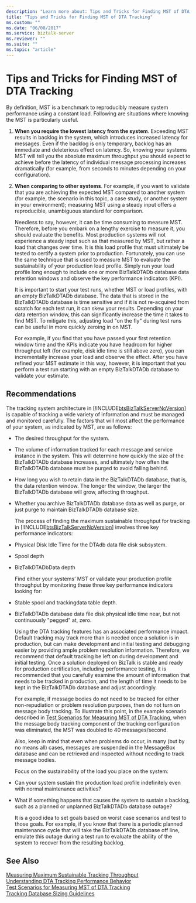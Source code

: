 ```yaml
---
description: "Learn more about: Tips and Tricks for Finding MST of DTA Tracking"
title: "Tips and Tricks for Finding MST of DTA Tracking"
ms.custom: ""
ms.date: "06/08/2017"
ms.service: biztalk-server
ms.reviewer: ""
ms.suite: ""
ms.topic: "article"
---
```

# Tips and Tricks for Finding MST of DTA Tracking
By definition, MST is a benchmark to reproducibly measure system performance using a constant load. Following are situations where knowing the MST is particularly useful.  
  
1. **When you require the lowest latency from the system**. Exceeding MST results in backlog in the system, which introduces increased latency for messages. Even if the backlog is only temporary, backlog has an immediate and deleterious effect on latency. So, knowing your systems MST will tell you the absolute maximum throughput you should expect to achieve before the latency of individual message processing increases dramatically (for example, from seconds to minutes depending on your configuration).  
  
2. **When comparing to other systems**. For example, if you want to validate that you are achieving the expected MST compared to another system (for example, the scenario in this topic, a case study, or another system in your environment); measuring MST using a steady input offers a reproducible, unambiguous standard for comparison.  
  
   Needless to say, however, it can be time consuming to measure MST. Therefore, before you embark on a lengthy exercise to measure it, you should evaluate the benefits. Most production systems will not experience a steady input such as that measured by MST, but rather a load that changes over time. It is this load profile that must ultimately be tested to certify a system prior to production. Fortunately, you can use the same technique that is used to measure MST to evaluate the sustainability of your production load profile. Simply run your load profile long enough to include one or more BizTalkDTADb database data retention windows and observe the key performance indicators (KPI).  
  
   It is important to start your test runs, whether MST or load profiles, with an empty BizTalkDTADb database. The data that is stored in the BizTalkDTADb database is time sensitive and if it is not re-acquired from scratch for each test run, it can skew your results. Depending on your data retention window, this can significantly increase the time it takes to find MST. To mitigate this, adjusting load "on the fly" during test runs can be useful in more quickly zeroing in on MST.  
  
   For example, if you find that you have passed your first retention window time and the KPIs indicate you have headroom for higher throughput left (for example, disk idle time is still above zero), you can incrementally increase your load and observe the effect. After you have refined your MST estimate in this way, however, it is important that you perform a test run starting with an empty BizTalkDTADb database to validate your estimate.  
  
## Recommendations  
 The tracking system architecture in [!INCLUDE[btsBizTalkServerNoVersion](../includes/btsbiztalkservernoversion-md.md)] is capable of tracking a wide variety of information and must be managed and monitored carefully. The factors that will most affect the performance of your system, as indicated by MST, are as follows:  
  
- The desired throughput for the system.  
  
- The volume of information tracked for each message and service instance in the system. This will determine how quickly the size of the BizTalkDTADb database increases, and ultimately how often the BizTalkDTADb database must be purged to avoid falling behind.  
  
- How long you wish to retain data in the BizTalkDTADb database, that is, the data retention window. The longer the window, the larger the BizTalkDTADb database will grow, affecting throughput.  
  
- Whether you archive BizTalkDTADb database data as well as purge, or just purge to maintain BizTalkDTADb database size.  
  
  The process of finding the maximum sustainable throughput for tracking in [!INCLUDE[btsBizTalkServerNoVersion](../includes/btsbiztalkservernoversion-md.md)] involves three key performance indicators:  
  
- Physical Disk Idle Time for the DTAdb data file disk subsystem.  
  
- Spool depth  
  
- BizTalkDTADbData depth  
  
  Find either your systems’ MST or validate your production profile throughput by monitoring these three key performance indicators looking for:  
  
- Stable spool and trackingdata table depth.  
  
- BizTalkDTADb database data file disk physical idle time near, but not continuously "pegged" at, zero.  
  
  Using the DTA tracking features has an associated performance impact.  Default tracking may track more than is needed once a solution is in production, but can make development and initial testing and debugging easier by providing ample problem resolution information. Therefore, we recommend that default tracking be left on during development and initial testing. Once a solution deployed on BizTalk is stable and ready for production certification, including performance testing, it is recommended that you carefully examine the amount of information that needs to be tracked in production, and the length of time it needs to be kept in the BizTalkDTADb database and adjust accordingly.  
  
  For example, if message bodies do not need to be tracked for either non-repudiation or problem resolution purposes, then do not turn on message body tracking. To illustrate this point, in the example scenario described in [Test Scenarios for Measuring MST of DTA Tracking](../core/test-scenarios-for-measuring-mst-of-dta-tracking.md), when the message body tracking component of the tracking configuration was eliminated, the MST was doubled to 40 messages/second.  
  
  Also, keep in mind that even when problems do occur, in many (but by no means all) cases, messages are suspended in the MessageBox database and can be retrieved and inspected without needing to track message bodies.  
  
  Focus on the sustainability of the load you place on the system:  
  
- Can your system sustain the production load profile indefinitely even with normal maintenance activities?  
  
- What if something happens that causes the system to sustain a backlog, such as a planned or unplanned BizTalkDTADb database outage?  
  
  It is a good idea to set goals based on worst case scenarios and test to those goals. For example, if you know that there is a periodic planned maintenance cycle that will take the BizTalkDTADb database off line, emulate this outage during a test run to evaluate the ability of the system to recover from the resulting backlog.  
  
## See Also  
 [Measuring Maximum Sustainable Tracking Throughput](../core/measuring-maximum-sustainable-tracking-throughput.md)   
 [Understanding DTA Tracking Performance Behavior](../core/understanding-dta-tracking-performance-behavior.md)   
 [Test Scenarios for Measuring MST of DTA Tracking](../core/test-scenarios-for-measuring-mst-of-dta-tracking.md)   
 [Tracking Database Sizing Guidelines](../core/tracking-database-sizing-guidelines.md)
